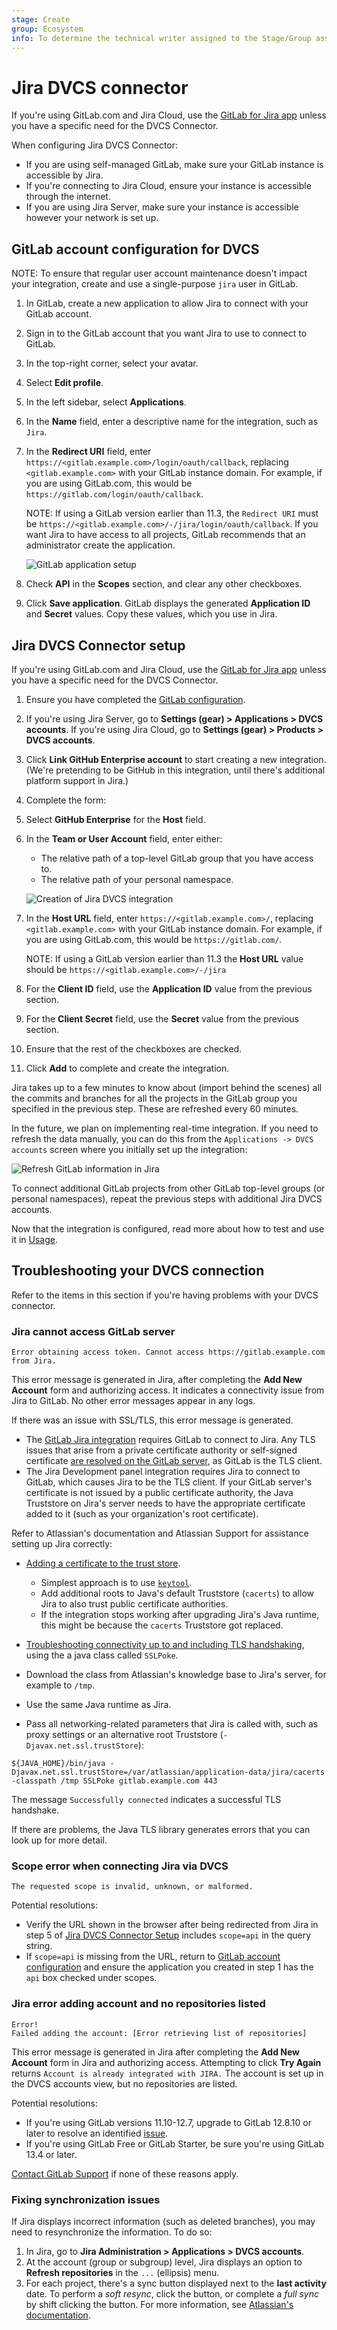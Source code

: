```yaml
---
stage: Create
group: Ecosystem
info: To determine the technical writer assigned to the Stage/Group associated with this page, see https://about.gitlab.com/handbook/engineering/ux/technical-writing/#assignments
---
```


# Jira DVCS connector

If you're using GitLab.com and Jira Cloud, use the
[GitLab for Jira app](#gitlab-for-jira-app) unless you have a specific need for the DVCS Connector.

When configuring Jira DVCS Connector:

- If you are using self-managed GitLab, make sure your GitLab instance is accessible by Jira.
- If you're connecting to Jira Cloud, ensure your instance is accessible through the internet.
- If you are using Jira Server, make sure your instance is accessible however your network is set up.

## GitLab account configuration for DVCS

NOTE:
To ensure that regular user account maintenance doesn't impact your integration,
create and use a single-purpose `jira` user in GitLab.

1. In GitLab, create a new application to allow Jira to connect with your GitLab account.
1. Sign in to the GitLab account that you want Jira to use to connect to GitLab.
1. In the top-right corner, select your avatar.
1. Select **Edit profile**.
1. In the left sidebar, select **Applications**.
1. In the **Name** field, enter a descriptive name for the integration, such as `Jira`.
1. In the **Redirect URI** field, enter `https://<gitlab.example.com>/login/oauth/callback`,
   replacing `<gitlab.example.com>` with your GitLab instance domain. For example, if you are using GitLab.com,
   this would be `https://gitlab.com/login/oauth/callback`.

   NOTE:
   If using a GitLab version earlier than 11.3, the `Redirect URI` must be
   `https://<gitlab.example.com>/-/jira/login/oauth/callback`. If you want Jira
   to have access to all projects, GitLab recommends that an administrator create the
   application.

   ![GitLab application setup](img/jira_dev_panel_gl_setup_1.png)

1. Check **API** in the **Scopes** section, and clear any other checkboxes.
1. Click **Save application**. GitLab displays the generated **Application ID**
   and **Secret** values. Copy these values, which you use in Jira.

## Jira DVCS Connector setup

If you're using GitLab.com and Jira Cloud, use the
[GitLab for Jira app](#gitlab-for-jira-app) unless you have a specific need for the DVCS Connector.

1. Ensure you have completed the [GitLab configuration](#gitlab-account-configuration-for-dvcs).
1. If you're using Jira Server, go to **Settings (gear) > Applications > DVCS accounts**.
   If you're using Jira Cloud, go to **Settings (gear) > Products > DVCS accounts**.
1. Click **Link GitHub Enterprise account** to start creating a new integration.
   (We're pretending to be GitHub in this integration, until there's additional platform support in Jira.)
1. Complete the form:

1. Select **GitHub Enterprise** for the **Host** field.

1. In the **Team or User Account** field, enter either:

   - The relative path of a top-level GitLab group that you have access to.
   - The relative path of your personal namespace.

   ![Creation of Jira DVCS integration](img/jira_dev_panel_jira_setup_2.png)

1. In the **Host URL** field, enter `https://<gitlab.example.com>/`,
   replacing `<gitlab.example.com>` with your GitLab instance domain. For example, if you are using GitLab.com,
   this would be `https://gitlab.com/`.

   NOTE:
   If using a GitLab version earlier than 11.3 the **Host URL** value should be `https://<gitlab.example.com>/-/jira`

1. For the **Client ID** field, use the **Application ID** value from the previous section.

1. For the **Client Secret** field, use the **Secret** value from the previous section.

1. Ensure that the rest of the checkboxes are checked.

1. Click **Add** to complete and create the integration.

 Jira takes up to a few minutes to know about (import behind the scenes) all the commits and branches
 for all the projects in the GitLab group you specified in the previous step. These are refreshed
 every 60 minutes.

 In the future, we plan on implementing real-time integration. If you need
 to refresh the data manually, you can do this from the `Applications -> DVCS
 accounts` screen where you initially set up the integration:

 ![Refresh GitLab information in Jira](img/jira_dev_panel_manual_refresh.png)

To connect additional GitLab projects from other GitLab top-level groups (or personal namespaces), repeat the previous
steps with additional Jira DVCS accounts.

Now that the integration is configured, read more about how to test and use it in [Usage](#usage).

## Troubleshooting your DVCS connection

Refer to the items in this section if you're having problems with your DVCS connector.

### Jira cannot access GitLab server

```plaintext
Error obtaining access token. Cannot access https://gitlab.example.com from Jira.
```

This error message is generated in Jira, after completing the **Add New Account**
form and authorizing access. It indicates a connectivity issue from Jira to
GitLab. No other error messages appear in any logs.

If there was an issue with SSL/TLS, this error message is generated.

- The [GitLab Jira integration](../../user/project/integrations/jira.md) requires GitLab to connect to Jira. Any
  TLS issues that arise from a private certificate authority or self-signed
  certificate [are resolved on the GitLab server](https://docs.gitlab.com/omnibus/settings/ssl.html#other-certificate-authorities),
  as GitLab is the TLS client.
- The Jira Development panel integration requires Jira to connect to GitLab, which
  causes Jira to be the TLS client. If your GitLab server's certificate is not
  issued by a public certificate authority, the Java Truststore on Jira's server
  needs to have the appropriate certificate added to it (such as your organization's
  root certificate).

Refer to Atlassian's documentation and Atlassian Support for assistance setting up Jira correctly:

- [Adding a certificate to the trust store](https://confluence.atlassian.com/kb/how-to-import-a-public-ssl-certificate-into-a-jvm-867025849.html).
  - Simplest approach is to use [`keytool`](https://docs.oracle.com/javase/8/docs/technotes/tools/unix/keytool.html).
  - Add additional roots to Java's default Truststore (`cacerts`) to allow Jira to
    also trust public certificate authorities.
  - If the integration stops working after upgrading Jira's Java runtime, this
    might be because the `cacerts` Truststore got replaced.

- [Troubleshooting connectivity up to and including TLS handshaking](https://confluence.atlassian.com/kb/unable-to-connect-to-ssl-services-due-to-pkix-path-building-failed-error-779355358.html),
  using the a java class called `SSLPoke`.

- Download the class from Atlassian's knowledge base to Jira's server, for example to `/tmp`.
- Use the same Java runtime as Jira.
- Pass all networking-related parameters that Jira is called with, such as proxy
  settings or an alternative root Truststore (`-Djavax.net.ssl.trustStore`):

```shell
${JAVA_HOME}/bin/java -Djavax.net.ssl.trustStore=/var/atlassian/application-data/jira/cacerts -classpath /tmp SSLPoke gitlab.example.com 443
```

The message `Successfully connected` indicates a successful TLS handshake.

If there are problems, the Java TLS library generates errors that you can
look up for more detail.

### Scope error when connecting Jira via DVCS

```plaintext
The requested scope is invalid, unknown, or malformed.
```

Potential resolutions:

- Verify the URL shown in the browser after being redirected from Jira in step 5 of [Jira DVCS Connector Setup](#jira-dvcs-connector-setup) includes `scope=api` in the query string.
- If `scope=api` is missing from the URL, return to [GitLab account configuration](#gitlab-account-configuration-for-dvcs) and ensure the application you created in step 1 has the `api` box checked under scopes.

### Jira error adding account and no repositories listed

```plaintext
Error!
Failed adding the account: [Error retrieving list of repositories]
```

This error message is generated in Jira after completing the **Add New Account**
form in Jira and authorizing access. Attempting to click **Try Again** returns
`Account is already integrated with JIRA.` The account is set up in the DVCS
accounts view, but no repositories are listed.

Potential resolutions:

- If you're using GitLab versions 11.10-12.7, upgrade to GitLab 12.8.10 or later
  to resolve an identified [issue](https://gitlab.com/gitlab-org/gitlab/-/issues/37012).
- If you're using GitLab Free or GitLab Starter, be sure you're using
  GitLab 13.4 or later.

[Contact GitLab Support](https://about.gitlab.com/support/) if none of these reasons apply.

### Fixing synchronization issues

If Jira displays incorrect information (such as deleted branches), you may need to
resynchronize the information. To do so:

1. In Jira, go to **Jira Administration > Applications > DVCS accounts**.
1. At the account (group or subgroup) level, Jira displays an option to
   **Refresh repositories** in the `...` (ellipsis) menu.
1. For each project, there's a sync button displayed next to the **last activity** date.
   To perform a *soft resync*, click the button, or complete a *full sync* by shift clicking
   the button. For more information, see
   [Atlassian's documentation](https://support.atlassian.com/jira-cloud-administration/docs/synchronize-jira-cloud-to-bitbucket/).
